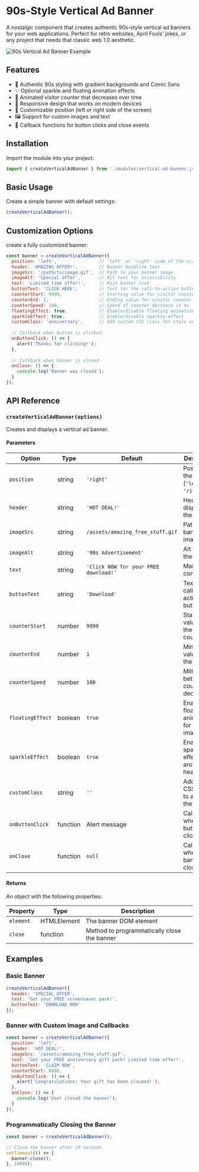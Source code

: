 # 90s-Style Vertical Ad Banner

A nostalgic component that creates authentic 90s-style vertical ad banners for your web applications. Perfect for retro websites, April Fools' jokes, or any project that needs that classic web 1.0 aesthetic.

![90s Vertical Ad Banner Example](https://placeholder-for-banner-screenshot.png)

## Features

- 🌈 Authentic 90s styling with gradient backgrounds and Comic Sans
- ✨ Optional sparkle and floating animation effects
- 🔢 Animated visitor counter that decreases over time
- 📱 Responsive design that works on modern devices
- 🎯 Customizable position (left or right side of the screen)
- 🖼️ Support for custom images and text
- 🔄 Callback functions for button clicks and close events

## Installation

Import the module into your project:

```javascript
import { createVerticalAdBanner } from './modules/vertical-ad-banner.js';
```

## Basic Usage

Create a simple banner with default settings:

```javascript
createVerticalAdBanner();
```

## Customization Options

create a fully customized banner:

```javascript
const banner = createVerticalAdBanner({
  position: 'left',                // 'left' or 'right' side of the screen
  header: 'AMAZING OFFER!',        // Banner headline text
  imageSrc: '/path/to/image.gif',  // Path to your banner image
  imageAlt: 'Special offer',       // Alt text for accessibility
  text: 'Limited time offer!',     // Main banner text
  buttonText: 'CLICK HERE',        // Text for the call-to-action button
  counterStart: 9999,              // Starting value for visitor counter
  counterEnd: 1,                   // Ending value for visitor counter
  counterSpeed: 100,               // Speed of counter decrease in ms
  floatingEffect: true,            // Enable/disable floating animation
  sparkleEffect: true,             // Enable/disable sparkle effect
  customClass: 'anniversary',      // Add custom CSS class for style overrides
  
  // Callback when button is clicked
  onButtonClick: () => {
    alert('Thanks for clicking!');
  },
  
  // Callback when banner is closed
  onClose: () => {
    console.log('Banner was closed');
  }
});
```

## API Reference

### `createVerticalAdBanner(options)`

Creates and displays a vertical ad banner.

#### Parameters

| Option | Type | Default | Description |
|--------|------|---------|-------------|
| `position` | string | `'right'` | Position of the banner (`'left'` or `'right'`) |
| `header` | string | `'HOT DEAL!'` | Header text displayed at the top |
| `imageSrc` | string | `/assets/amazing_free_stuff.gif` | Path to the banner image |
| `imageAlt` | string | `'90s Advertisement'` | Alt text for the image |
| `text` | string | `'Click NOW for your FREE download!'` | Main text content |
| `buttonText` | string | `'Download'` | Text for the call-to-action button |
| `counterStart` | number | `9999` | Starting value for the visitor counter |
| `counterEnd` | number | `1` | Minimum value for the counter |
| `counterSpeed` | number | `100` | Milliseconds between counter decrements |
| `floatingEffect` | boolean | `true` | Enable floating animation for the image |
| `sparkleEffect` | boolean | `true` | Enable sparkle effect around the header |
| `customClass` | string | `''` | Additional CSS class to apply to the banner |
| `onButtonClick` | function | Alert message | Callback when button is clicked |
| `onClose` | function | `null` | Callback when banner is closed |

#### Returns

An object with the following properties:

| Property | Type | Description |
|----------|------|-------------|
| `element` | HTMLElement | The banner DOM element |
| `close` | function | Method to programmatically close the banner |

## Examples

### Basic Banner

```javascript
createVerticalAdBanner({
  header: 'SPECIAL OFFER',
  text: 'Get your FREE screensaver pack!',
  buttonText: 'DOWNLOAD NOW'
});
```

### Banner with Custom Image and Callbacks

```javascript
const banner = createVerticalAdBanner({
  position: 'left',
  header: 'HOT DEAL!',
  imageSrc: '/assets/amazing_free_stuff.gif',
  text: 'Get your FREE anniversary gift pack! Limited time offer!',
  buttonText: 'CLAIM NOW',
  counterStart: 8888,
  onButtonClick: () => {
    alert('Congratulations! Your gift has been claimed!');
  },
  onClose: () => {
    console.log('User closed the banner');
  }
});
```
### Programmatically Closing the Banner

```javascript
const banner = createVerticalAdBanner();

// Close the banner after 10 seconds
setTimeout(() => {
  banner.close();
}, 10000);
```